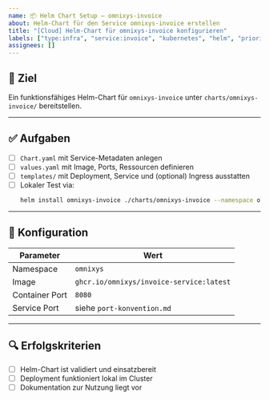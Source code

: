 ```yaml
---
name: 📦 Helm Chart Setup – omnixys-invoice
about: Helm-Chart für den Service omnixys-invoice erstellen
title: "[Cloud] Helm-Chart für omnixys-invoice konfigurieren"
labels: ["type:infra", "service:invoice", "kubernetes", "helm", "priority:high"]
assignees: []
---
```


## 🎯 Ziel

Ein funktionsfähiges Helm-Chart für `omnixys-invoice` unter `charts/omnixys-invoice/` bereitstellen.

---

## ✅ Aufgaben

- [ ] `Chart.yaml` mit Service-Metadaten anlegen
- [ ] `values.yaml` mit Image, Ports, Ressourcen definieren
- [ ] `templates/` mit Deployment, Service und (optional) Ingress ausstatten
- [ ] Lokaler Test via:
  ```bash
  helm install omnixys-invoice ./charts/omnixys-invoice --namespace omnixys
  ```

---

## 🔧 Konfiguration

| Parameter       | Wert                                            |
|----------------|--------------------------------------------------|
| Namespace       | `omnixys`                                       |
| Image           | `ghcr.io/omnixys/invoice-service:latest`     |
| Container Port  | `8080`                                          |
| Service Port    | siehe `port-konvention.md`                      |

---

## 🔍 Erfolgskriterien

- [ ] Helm-Chart ist validiert und einsatzbereit
- [ ] Deployment funktioniert lokal im Cluster
- [ ] Dokumentation zur Nutzung liegt vor
